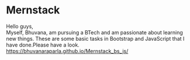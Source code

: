 # Mernstack
Hello guys,<br>
Myself, Bhuvana, am pursuing a BTech and am passionate about learning new things. These are some basic tasks in Bootstrap and JavaScript that I have done.Please have a look. <br>
https://bhuvanaraparla.github.io/Mernstack_bs_js/
